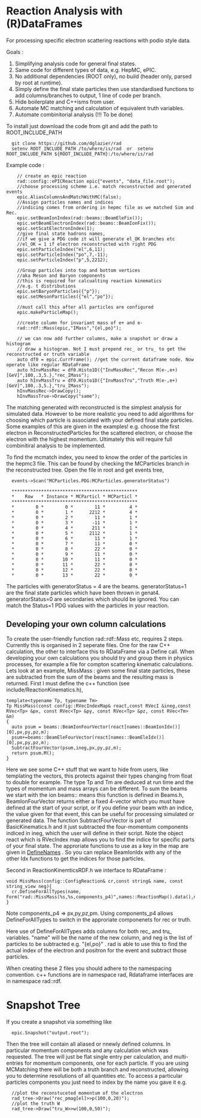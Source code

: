 # Reaction Analysis with (R)DataFrames

For processing specific electron scattering reactions with podio style data.

Goals :

1. Simplifying analysis code for general final states.
2. Same code for different types of data, e.g. HepMC, ePIC.
3. No additional dependencies (ROOT only), no build (header only, parsed by root at runtime).
4. Simply define the final state particles then use standardised functions to add columns/branches to output, 1 line of code per branch.
5. Hide boilerplate and C++isms from user.
6. Automate MC matching and calculation of equivalent truth variables.
7. Automate combinitorial analysis (!!! To be done)

To install just download the code from git and add the path to ROOT_INCLUDE_PATH

      git clone https://github.com/dglazier/rad
      setenv ROOT_INCLUDE_PATH /to/where/is/rad  or  setenv ROOT_INCLUDE_PATH ${ROOT_INCLUDE_PATH}:/to/where/is/rad
      
  Example code :

        // create an epic reaction
        rad::config::ePICReaction epic{"events", "data_file.root");
        //choose processing scheme i.e. match reconstructed and generated events
        epic.AliasColumnsAndMatchWithMC(false);
        //Assign particles names and indices
        //indicing comes from ordering in hepmc file as we matched Sim and Rec.
        epic.setBeamIonIndex(rad::beams::BeamEleFix());
        epic.setBeamElectronIndex(rad::beams::BeamIonFix());
        epic.setScatElectronIndex(1);
        //give final state hadrons names,
        //if we give a PDG code it will generate el_OK branches etc
        //el_OK = 1 if electron reconstructed with right PDG
        epic.setParticleIndex("el",6,11);
        epic.setParticleIndex("po",7,-11);
        epic.setParticleIndex("p",5,2212);
        
        //Group particles into top and bottom vertices
        //aka Meson and Baryon components
        //this is required for calcualting reaction kinematics
        //e.g. t distributions
        epic.setBaryonParticles({"p"});
        epic.setMesonParticles({"el","po"});

        //must call this after all particles are configured
        epic.makeParticleMap();

        //create column for invariant mass of e+ and e-
        rad::rdf::Mass(epic,"IMass","{el,po}");

        // we can now add further columns, make a snapshot or draw a histogram
        // draw a histogram. Not I must prepend rec_ or tru_ to get the reconstructed or truth variable
        auto df0 = epic.CurrFrame(); //get the current dataframe node. Now operate like regular RDataFrame
        auto hInvMassRec = df0.Histo1D({"InvMassRec","Recon M(e-,e+) [GeV]",100,.3,5.},"rec_IMass");
        auto hInvMassTru = df0.Histo1D({"InvMassTru","Truth M(e-,e+) [GeV]",100,.3,5.},"tru_IMass");
        hInvMassRec->DrawCopy();
        hInvMassTrue->DrawCopy("same");

The matching generated with reconstructed is the simplest analysis for simulated data. However to be more 
realistic you need to add algorithms for choosing which particle is associated with your defined final state particles.
Some examples of this are given in the examples! e.g. choose the first electron in ReconstructedParticles for the scattered electron, 
or choose the electron with the highest momentum. Ultimately this will require full combinitiral analysis to be implemented.

To find the mcmatch index, you need to know the order of the particles in the hepmc3 file. This can be found by checking the MCParticles branch in the reconstructed tree. Open the file in root and get events tree,

      events->Scan("MCParticles.PDG:MCParticles.generatorStatus")

      ***********************************************
      *    Row   * Instance * MCParticl * MCParticl *
      ***********************************************
      *        0 *        0 *        11 *         4 *
      *        0 *        1 *      2212 *         4 *
      *        0 *        2 *        11 *         1 *
      *        0 *        3 *       -11 *         1 *
      *        0 *        4 *       211 *         1 *
      *        0 *        5 *      2112 *         1 *
      *        0 *        6 *        11 *         1 *
      *        0 *        7 *        11 *         0 *
      *        0 *        8 *        22 *         0 *
      *        0 *        9 *        11 *         0 *
      *        0 *       10 *        11 *         0 *
      *        0 *       11 *        22 *         0 *
      *        0 *       12 *        22 *         0 *
      *        0 *       13 *        22 *         0 *


The particles with generatorStatus = 4 are the beams. generatorStatus=1 are the final state particles which have been thrown in genat4. generatorStatus=0 are secondaries which should be ignored. You can match the Status=1 PDG values with the particles in your reaction.



## Developing your own column calculations

To create the user-friendly function rad::rdf::Mass etc, requires 2 steps. Currently this is organised in 2 seperate files.
One for the raw C++ calculation, the other to interface this to RDataFrame via a Define call. When developing your own 
calculations you should try and group them in physics processes, for example a file for compton scattering kinematic calculations.
Lets look at an example, MissMass : given some final state particles, these are subtracted from the sum of the beams and the 
resulting mass is returned. First I must define the c++ function (see include/ReactionKinematics.h),

    template<typename Tp, typename Tm>
    Tp MissMass(const config::RVecIndexMap& react,const RVecI &ineg,const RVec<Tp> &px, const RVec<Tp> &py, const RVec<Tp> &pz, const RVec<Tm> &m)
    { 
      auto psum = beams::BeamIonFourVector(react[names::BeamIonIdx()][0],px,py,pz,m);
      psum+=beams::BeamEleFourVector(react[names::BeamEleIdx()][0],px,py,pz,m);
      SubtractFourVector(psum,ineg,px,py,pz,m);
      return psum.M();
    }

Here we see some C++ stuff that we want to hide from users, like templating the vectors, this protects against their types changing 
from float to double for example. The type Tp and Tm are deduced at run time and the types of momentum and mass arrays can be different.
To sum the beams we start with the ion beams:: means this function is defined in Beams.h, BeamIonFourVector returns either a fixed 
4-vector which you must have defined at the start of your script, or if you define your beam with an indice, the value given for that 
event, this can be useful for processing simulated or generated data.
The function SubtractFourVector is part of BasicKinematics.h and it just subtracted the four-momentum components indiced in ineg,
which the user will define in their script.
Note the object react which is RVecIndex map allows you to find the indice for specific parts of your final state. The approriate functions to use as a key in the map are given in [DefineNames](https://github.com/dglazier/rad/blob/master/include/DefineNames.h) . So you can replace BeamIonIdx with any of the other Idx functions to get the indices for those particles.

Second in ReactionKinemticsRDF.h we interface to RDataFrame :

    void MissMass(config::ConfigReaction& cr,const string& name, const string_view neg){
      cr.DefineForAllTypes(name, Form("rad::MissMass(%s,%s,components_p4)",names::ReactionMap().data(),neg.data()));
    }

Note components_p4 => px,py,pz,pm. Using components_p4 allows DefineForAllTypes to switch in the approriate componenets for rec or truth. 

Here use of DefineForAllTypes adds columns for both rec_ and tru_ variables. "name" will be the name of the new column, and neg
is the list of particles to be subtracted e.g. "{el,po}" . rad is able to use this to find the actual index of the electron and 
positron for the event and subtract those particles.

When creating these 2 files you should adhere to the namespacing convention. c++ functions are in namespace rad, Rdataframe 
interfaces are in namespace rad::rdf.
 

# Snapshot Tree

If you create a snapshot via something like

      epic.Snapshot("output.root");

Then the tree will contain all aliased or nnewly defined columns. In particular momentum components and any calculation which was requested. The tree will just be flat single entry per calculation, and multi-entries for momentum components, one for each particle. If you are using MCMatching there will be both a truth branch and reconstructed, allowing you to determine resolutions of all quantities etc. To access a particular particles components you just need to index by the name you gave it e.g.

      //plot the reconstuceted momentum of the electron
      rad_tree->Draw("rec_pmag[el]>>p(100,0,20)");
      //plot the truth W
      rad_tree->Draw("tru_W>>w(100,0,50)");






